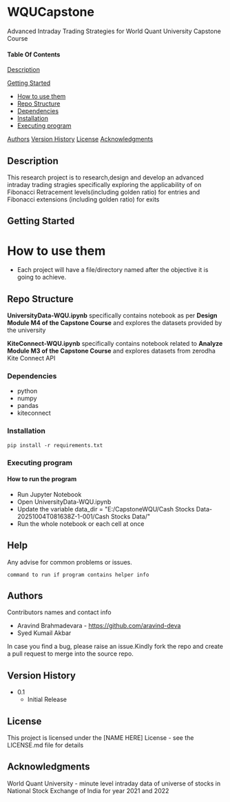# WQUCapstone

Advanced Intraday Trading Strategies for World Quant University Capstone Course

#### Table Of Contents

[Description](#description)

[Getting Started](#getting-started)
  * [How to use them](#how-to-use-them)
  * [Repo Structure](#repo-structure)
  * [Dependencies](#dependencies)
  * [Installation](#installation)
  * [Executing program](#executing-program)

[Authors](#authors)
[Version History](#version-history)
[License](#license)
[Acknowledgments](#acknowledgments)


## Description

This research project is to research,design and develop an advanced intraday trading stragies specifically exploring the applicability of on Fibonacci Retracement levels(including golden ratio) for entries and Fibonacci extensions (including golden ratio) for exits 

## Getting Started

# How to use them

- Each project will have a file/directory named after the objective it is going to achieve. 

## Repo Structure
 

**UniversityData-WQU.ipynb** specifically contains notebook as per **Design Module M4 of the Capstone Course** and explores the datasets provided by the university 

**KiteConnect-WQU.ipynb** specifically contains notebook related to  **Analyze Module M3 of the Capstone Course** and explores datasets from zerodha Kite Connect API

### Dependencies

* python
* numpy
* pandas
* kiteconnect


### Installation 
```
pip install -r requirements.txt
```

### Executing program

#### How to run the program
* Run Jupyter Notebook 
* Open UniversityData-WQU.ipynb
* Update the variable data_dir = "E:/CapstoneWQU/Cash Stocks Data-20251004T081638Z-1-001/Cash Stocks Data/"
* Run the whole notebook or each cell at once

## Help

Any advise for common problems or issues.
```
command to run if program contains helper info
```

## Authors

Contributors names and contact info

* Aravind Brahmadevara - https://github.com/aravind-deva
* Syed Kumail Akbar

In case you find a bug, please raise an issue.Kindly fork the repo and create a pull request to merge into the source repo.

## Version History

* 0.1
    * Initial Release

## License

This project is licensed under the [NAME HERE] License - see the LICENSE.md file for details

## Acknowledgments

World Quant University - minute level intraday data of universe of stocks in National Stock Exchange of India for year 2021 and 2022